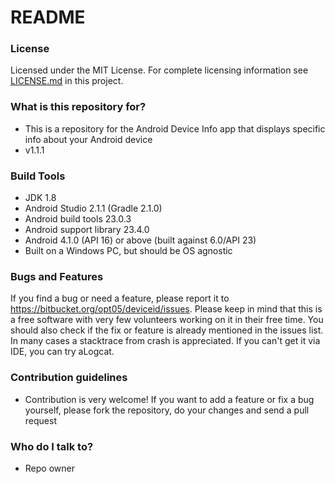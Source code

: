 # README #

### License ###

Licensed under the MIT License. For complete licensing information see [LICENSE.md](https://bitbucket.org/opt05/deviceid/src) in this project.

### What is this repository for? ###

* This is a repository for the Android Device Info app that displays specific info about your Android device
* v1.1.1

### Build Tools ###
* JDK 1.8
* Android Studio 2.1.1 (Gradle 2.1.0)
* Android build tools 23.0.3
* Android support library 23.4.0
* Android 4.1.0 (API 16) or above (built against 6.0/API 23)
* Built on a Windows PC, but should be OS agnostic

### Bugs and Features ###
If you find a bug or need a feature, please report it to https://bitbucket.org/opt05/deviceid/issues. Please keep in mind that this is a free software with very few volunteers working on it in their free time. You should also check if the fix or feature is already mentioned in the issues list. In many cases a stacktrace from crash is appreciated. If you can't get it via IDE, you can try aLogcat.

### Contribution guidelines ###

* Contribution is very welcome! If you want to add a feature or fix a bug yourself, please fork the repository, do your changes and send a pull request

### Who do I talk to? ###

* Repo owner